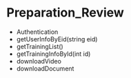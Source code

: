 # Preparation_Review
* Authentication
* getUserInfoByEid(string eid)
* getTrainingList()
* getTrainingInfoById(int id)
* downloadVideo
* downloadDocument
